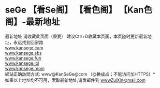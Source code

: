 # seGe 【看Se阁】 【看色阁】 【Kan色阁】-最新地址
最新地址
请收藏此页面（重要） 建议Ctrl+D收藏本页面，本页随时更新最新地址，永远找到回家路
<br>
www.kansege.cam
<br>
www.kansege.sbs
<br>
www.kansege.fun
<br>
www.kansege.lol
<br>
www.kansege.mom
<br>
網站正确訪問方式: www@KanSeGe@com （@换成点；不能访问加HTTPS）*
<br>
如果以上地址均不可用，索取最新地址,请发邮件到 wwwZuiXin@mail.com  
